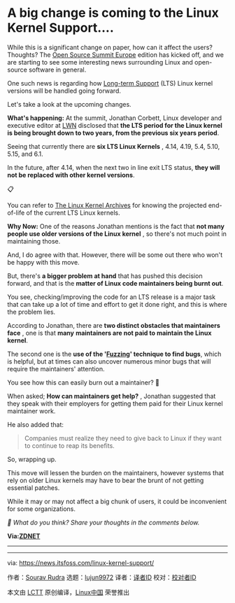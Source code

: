 [#]: subject: "A big change is coming to the Linux Kernel Support…."
[#]: via: "https://news.itsfoss.com/linux-kernel-support/"
[#]: author: "Sourav Rudra https://news.itsfoss.com/author/sourav/"
[#]: collector: "lujun9972/lctt-scripts-1693450080"
[#]: translator: " "
[#]: reviewer: " "
[#]: publisher: " "
[#]: url: " "

A big change is coming to the Linux Kernel Support….
======
While this is a significant change on paper, how can it affect the
users? Thoughts?
The [Open Source Summit Europe][1] edition has kicked off, and we are starting to see some interesting news surrounding Linux and open-source software in general.

One such news is regarding how [Long-term Support][2] (LTS) Linux kernel versions will be handled going forward.

Let's take a look at the upcoming changes.

**What's happening:** At the summit, Jonathan Corbett, Linux developer and executive editor at [LWN][3] disclosed that **the LTS period for the Linux kernel is being brought down to two years, from the previous six years period**.

Seeing that currently there are **six LTS Linux Kernels** , 4.14, 4.19, 5.4, 5.10, 5.15, and 6.1.

In the future, after 4.14, when the next two in line exit LTS status, **they will not be replaced with other kernel versions**.

📋

You can refer to [The Linux Kernel Archives][4] for knowing the projected end-of-life of the current LTS Linux kernels.

**Why Now:** One of the reasons Jonathan mentions is the fact that **not many people use older versions of the Linux kernel** , so there's not much point in maintaining those.

And, I do agree with that. However, there will be some out there who won't be happy with this move.

But, there's **a bigger problem at hand** that has pushed this decision forward, and that is the **matter of Linux code maintainers being burnt out**.

You see, checking/improving the code for an LTS release is a major task that can take up a lot of time and effort to get it done right, and this is where the problem lies.

According to Jonathan, there are **two distinct obstacles that maintainers face** , one is that **many** **maintainers are not paid to maintain the Linux kernel**.

The second one is the **use of the '[Fuzzing][5]' technique to find bugs**, which is helpful, but at times can also uncover numerous minor bugs that will require the maintainers' attention.

You see how this can easily burn out a maintainer? 🙁

When asked; **How can maintainers get help?** , Jonathan suggested that they speak with their employers for getting them paid for their Linux kernel maintainer work.

He also added that:

> Companies must realize they need to give back to Linux if they want to continue to reap its benefits.

So, wrapping up.

This move will lessen the burden on the maintainers, however systems that rely on older Linux kernels may have to bear the brunt of not getting essential patches.

While it may or may not affect a big chunk of users, it could be inconvenient for some organizations.

_💬 What do you think? Share your thoughts in the comments below._

**Via:[ZDNET][6]**

* * *

--------------------------------------------------------------------------------

via: https://news.itsfoss.com/linux-kernel-support/

作者：[Sourav Rudra][a]
选题：[lujun9972][b]
译者：[译者ID](https://github.com/译者ID)
校对：[校对者ID](https://github.com/校对者ID)

本文由 [LCTT](https://github.com/LCTT/TranslateProject) 原创编译，[Linux中国](https://linux.cn/) 荣誉推出

[a]: https://news.itsfoss.com/author/sourav/
[b]: https://github.com/lujun9972
[1]: https://events.linuxfoundation.org/open-source-summit-europe/
[2]: https://itsfoss.com/long-term-support-lts/
[3]: https://lwn.net/
[4]: https://news.itsfoss.com/linux-kernel-support/The%20Linux%20Kernel%20Archives
[5]: https://en.wikipedia.org/wiki/Fuzzing
[6]: https://www.zdnet.com/article/long-term-support-for-linux-kernel-to-be-cut-as-maintainence-remains-under-strain/
